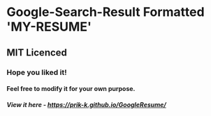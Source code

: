 # Google-Search-Result Formatted 'MY-RESUME'
## MIT Licenced
### Hope you liked it!
#### Feel free to modify it for your own purpose. 
##### View it here - https://prik-k.github.io/GoogleResume/ 



